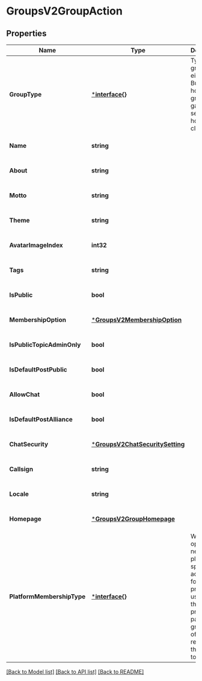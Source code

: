 # GroupsV2GroupAction

## Properties
Name | Type | Description | Notes
------------ | ------------- | ------------- | -------------
**GroupType** | [***interface{}**](interface{}.md) | Type of group, either Bungie.net hosted group, or a game services hosted clan. | [optional] [default to null]
**Name** | **string** |  | [optional] [default to null]
**About** | **string** |  | [optional] [default to null]
**Motto** | **string** |  | [optional] [default to null]
**Theme** | **string** |  | [optional] [default to null]
**AvatarImageIndex** | **int32** |  | [optional] [default to null]
**Tags** | **string** |  | [optional] [default to null]
**IsPublic** | **bool** |  | [optional] [default to null]
**MembershipOption** | [***GroupsV2MembershipOption**](GroupsV2.MembershipOption.md) |  | [optional] [default to null]
**IsPublicTopicAdminOnly** | **bool** |  | [optional] [default to null]
**IsDefaultPostPublic** | **bool** |  | [optional] [default to null]
**AllowChat** | **bool** |  | [optional] [default to null]
**IsDefaultPostAlliance** | **bool** |  | [optional] [default to null]
**ChatSecurity** | [***GroupsV2ChatSecuritySetting**](GroupsV2.ChatSecuritySetting.md) |  | [optional] [default to null]
**Callsign** | **string** |  | [optional] [default to null]
**Locale** | **string** |  | [optional] [default to null]
**Homepage** | [***GroupsV2GroupHomepage**](GroupsV2.GroupHomepage.md) |  | [optional] [default to null]
**PlatformMembershipType** | [***interface{}**](interface{}.md) | When operation needs a platform specific account ID for the present user, use this property. In particular, groupType of Clan requires this value to be set. | [optional] [default to null]

[[Back to Model list]](../README.md#documentation-for-models) [[Back to API list]](../README.md#documentation-for-api-endpoints) [[Back to README]](../README.md)


